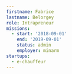 ```yaml
---
firstname: Fabrice
lastname: Belorgey
role: Intrapreneur
missions:
  - start: '2018-09-01'
    end: '2019-09-01'
    status: admin
    employer: minarm
startups:
  - e-chauffeur
---
```

